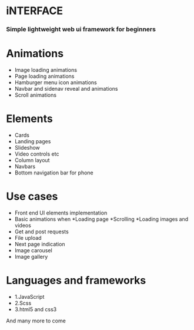 # iNTERFACE

### Simple lightweight web ui framework for beginners

# Animations
* Image loading animations
* Page loading animations
* Hamburger menu icon animations
* Navbar and sidenav reveal and animations
* Scroll animations

# Elements
* Cards
* Landing pages
* Slideshow 
* Video controls etc
* Column layout
* Navbars
* Bottom navigation bar for phone

# Use cases
* Front end UI elements implementation
* Basic animations when 
   *Loading page
   *Scrolling
   *Loading images and videos
* Get and post requests
* File upload
* Next page indication
* Image carousel
* Image gallery

# Languages and frameworks
* 1.JavaScript
* 2.Scss
* 3.html5 and css3

And many more to come
